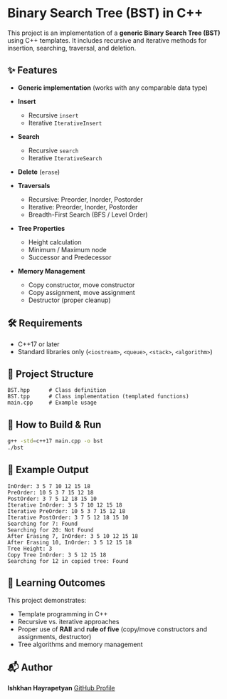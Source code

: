 # Binary Search Tree (BST) in C++

This project is an implementation of a **generic Binary Search Tree (BST)** using C++ templates.
It includes recursive and iterative methods for insertion, searching, traversal, and deletion.

## ✨ Features

* **Generic implementation** (works with any comparable data type)
* **Insert**

  * Recursive `insert`
  * Iterative `IterativeInsert`
* **Search**

  * Recursive `search`
  * Iterative `IterativeSearch`
* **Delete** (`erase`)
* **Traversals**

  * Recursive: Preorder, Inorder, Postorder
  * Iterative: Preorder, Inorder, Postorder
  * Breadth-First Search (BFS / Level Order)
* **Tree Properties**

  * Height calculation
  * Minimum / Maximum node
  * Successor and Predecessor
* **Memory Management**

  * Copy constructor, move constructor
  * Copy assignment, move assignment
  * Destructor (proper cleanup)

## 🛠️ Requirements

* C++17 or later
* Standard libraries only (`<iostream>`, `<queue>`, `<stack>`, `<algorithm>`)

## 📂 Project Structure

```
BST.hpp      # Class definition
BST.tpp      # Class implementation (templated functions)
main.cpp     # Example usage
```

## 🚀 How to Build & Run

```bash
g++ -std=c++17 main.cpp -o bst
./bst
```

## 📌 Example Output

```
InOrder: 3 5 7 10 12 15 18 
PreOrder: 10 5 3 7 15 12 18 
PostOrder: 3 7 5 12 18 15 10 
Iterative InOrder: 3 5 7 10 12 15 18 
Iterative PreOrder: 10 5 3 7 15 12 18 
Iterative PostOrder: 3 7 5 12 18 15 10 
Searching for 7: Found
Searching for 20: Not Found
After Erasing 7, InOrder: 3 5 10 12 15 18 
After Erasing 10, InOrder: 3 5 12 15 18 
Tree Height: 3
Copy Tree InOrder: 3 5 12 15 18 
Searching for 12 in copied tree: Found
```

## 📖 Learning Outcomes

This project demonstrates:

* Template programming in C++
* Recursive vs. iterative approaches
* Proper use of **RAII** and **rule of five** (copy/move constructors and assignments, destructor)
* Tree algorithms and memory management

## 📬 Author

**Ishkhan Hayrapetyan**
[GitHub Profile](https://github.com/hayrapetyanishkhan)
